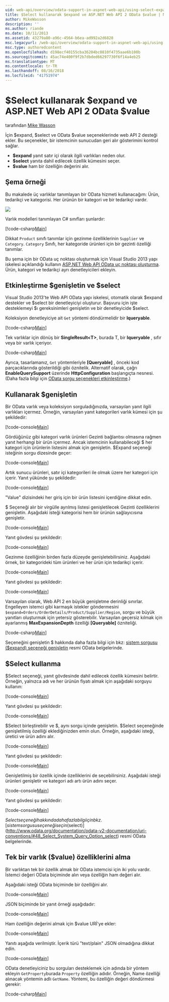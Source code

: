 ```yaml
---
uid: web-api/overview/odata-support-in-aspnet-web-api/using-select-expand-and-value
title: $Select kullanarak $expand ve ASP.NET Web API 2 OData $value | Microsoft Docs
author: MikeWasson
description: ''
ms.author: riande
ms.date: 10/11/2013
ms.assetid: 43279a80-a96c-4564-b6ea-ad992a2d6828
msc.legacyurl: /web-api/overview/odata-support-in-aspnet-web-api/using-select-expand-and-value
msc.type: authoredcontent
ms.openlocfilehash: d198ecf40155cba36204bc0810f4735aae6b100b
ms.sourcegitcommit: 45ac74e400f9f2b7dbded66297730f6f14a4eb25
ms.translationtype: MT
ms.contentlocale: tr-TR
ms.lasthandoff: 08/16/2018
ms.locfileid: "41751974"
---
```

<a name="using-select-expand-and-value-in-aspnet-web-api-2-odata"></a>$Select kullanarak $expand ve ASP.NET Web API 2 OData $value
====================
tarafından [Mike Wasson](https://github.com/MikeWasson)

İçin $expand, $select ve OData $value seçeneklerinde web API 2 desteği ekler. Bu seçenekler, bir istemcinin sunucudan geri alır gösterimini kontrol sağlar.

- **$expand** yanıt satır içi olarak ilgili varlıkları neden olur.
- **$select** yanıta dahil edilecek özellik kümesini seçer.
- **$value** ham bir özelliğin değerini alır.

## <a name="example-schema"></a>Şema örneği

Bu makalede üç varlıklar tanımlayan bir OData hizmeti kullanacağım: Ürün, tedarikçi ve kategorisi. Her ürünün bir kategori ve bir tedarikçi vardır.

![](using-select-expand-and-value/_static/image1.png)

Varlık modelleri tanımlayan C# sınıfları şunlardır:

[!code-csharp[Main](using-select-expand-and-value/samples/sample1.cs)]

Dikkat `Product` sınıfı tanımlar için gezinme özelliklerinin `Supplier` ve `Category`. `Category` Sınıfı, her kategoride ürünleri için bir gezinti özelliği tanımlar.

Bu şema için bir OData uç noktası oluşturmak için Visual Studio 2013 yapı iskelesi açıklandığı kullanın [ASP.NET Web API OData uç noktası oluşturma](odata-v3/creating-an-odata-endpoint.md). Ürün, kategori ve tedarikçi ayrı denetleyicileri ekleyin.

## <a name="enabling-expand-and-select"></a>Etkinleştirme $genişletin ve $select

Visual Studio 2013'te Web API OData yapı iskelesi, otomatik olarak $expand destekler ve $select bir denetleyiciyi oluşturur. Başvuru için işte desteklemeyi $ı gereksinimleri genişletin ve bir denetleyicide $select.

Koleksiyon denetleyiciye ait `Get` yöntemi döndürmelidir bir **Iqueryable**.

[!code-csharp[Main](using-select-expand-and-value/samples/sample2.cs)]

Tek varlıklar için dönüş bir **SingleResult&lt;T&gt;**, burada T, bir **Iqueryable** , sıfır veya bir varlık içeriyor.

[!code-csharp[Main](using-select-expand-and-value/samples/sample3.cs)]

Ayrıca, tasarlamanız, `Get` yöntemleriyle **[Queryable]** , önceki kod parçacıklarında gösterildiği gibi öznitelik. Alternatif olarak, çağrı **EnableQuerySupport** üzerinde **HttpConfiguration** başlangıçta nesnesi. (Daha fazla bilgi için [OData sorgu seçenekleri etkinleştirme](supporting-odata-query-options.md#enable).)

## <a name="using-expand"></a>Kullanarak $genişletin

Bir OData varlık veya koleksiyon sorguladığınızda, varsayılan yanıt ilgili varlıkları içermez. Örneğin, varsayılan yanıt kategorileri varlık kümesi için şu şekildedir:

[!code-console[Main](using-select-expand-and-value/samples/sample4.cmd)]

Gördüğünüz gibi kategori varlık ürünleri Gezinti bağlantısı olmasına rağmen yanıt herhangi bir ürün içermez. Ancak istemcinin kullanabileceği $ her kategori için ürünlerin listesini almak için genişletin. $Expand seçeneği isteğinin sorgu dizesinde geçer:

[!code-console[Main](using-select-expand-and-value/samples/sample5.cmd)]

Artık sunucu ürünleri, satır içi kategorileri ile olmak üzere her kategori için içerir. Yanıt yükünde şu şekildedir:

[!code-console[Main](using-select-expand-and-value/samples/sample6.cmd)]

"Value" dizisindeki her giriş için bir ürün listesini içerdiğine dikkat edin.

$ Seçeneği alır bir virgülle ayrılmış listesi genişletilecek Gezinti özelliklerini genişletin. Aşağıdaki isteği kategorisi hem bir ürünün sağlayıcısına genişletir.

[!code-console[Main](using-select-expand-and-value/samples/sample7.cmd)]

Yanıt gövdesi şu şekildedir:

[!code-console[Main](using-select-expand-and-value/samples/sample8.cmd)]

Gezinme özelliğinin birden fazla düzeyde genişletebilirsiniz. Aşağıdaki örnek, bir kategorideki tüm ürünleri ve her ürün için tedarikçi içerir.

[!code-console[Main](using-select-expand-and-value/samples/sample9.cmd)]

Yanıt gövdesi şu şekildedir:

[!code-console[Main](using-select-expand-and-value/samples/sample10.cmd)]

Varsayılan olarak, Web API 2 en büyük genişletme derinliği sınırlar. Engelleyen istemci gibi karmaşık istekler göndermesini `$expand=Orders/OrderDetails/Product/Supplier/Region`, sorgu ve büyük yanıtları oluşturmak için yetersiz gösterebilir. Varsayılan geçersiz kılmak için ayarlanmış **MaxExpansionDepth** özelliği **[Queryable]** özniteliği.

[!code-csharp[Main](using-select-expand-and-value/samples/sample11.cs)]

Seçeneğini genişletin $ hakkında daha fazla bilgi için bkz: [sistem sorgusu ($expand) seçeneği genişletin](http://www.odata.org/documentation/odata-v2-documentation/uri-conventions/#46_Expand_System_Query_Option_expand) resmi OData belgelerinde.

## <a name="using-select"></a>$Select kullanma

$Select seçeneği, yanıt gövdesinde dahil edilecek özellik kümesini belirtir. Örneğin, yalnızca adı ve her ürünün fiyatı almak için aşağıdaki sorguyu kullanın:

[!code-console[Main](using-select-expand-and-value/samples/sample12.cmd)]

Yanıt gövdesi şu şekildedir:

[!code-console[Main](using-select-expand-and-value/samples/sample13.cmd)]

$Select birleştirebilir ve $, aynı sorgu içinde genişletin. $Select seçeneğinde genişletilmiş özelliği eklediğinizden emin olun. Örneğin, aşağıdaki isteği, üretici ve ürün adını alır.

[!code-console[Main](using-select-expand-and-value/samples/sample14.cmd)]

Yanıt gövdesi şu şekildedir:

[!code-console[Main](using-select-expand-and-value/samples/sample15.cmd)]

Genişletilmiş bir özellik içinde özelliklerini de seçebilirsiniz. Aşağıdaki isteği ürünleri genişletir ve kategori adı artı ürün adını seçer.

[!code-console[Main](using-select-expand-and-value/samples/sample16.cmd)]

Yanıt gövdesi şu şekildedir:

[!code-console[Main](using-select-expand-and-value/samples/sample17.cmd)]

$Select seçeneği hakkında daha fazla bilgi için bkz. [sistem sorgusu seçeneği seçin ($select)](http://www.odata.org/documentation/odata-v2-documentation/uri-conventions/#48_Select_System_Query_Option_select) resmi OData belgelerinde.

## <a name="getting-individual-properties-of-an-entity-value"></a>Tek bir varlık ($value) özelliklerini alma

Bir varlıktan tek bir özellik almak bir OData istemcisi için iki yolu vardır. İstemci değeri OData biçiminde alın veya özelliğin ham değeri alır.

Aşağıdaki isteği OData biçiminde bir özelliğini alır.

[!code-console[Main](using-select-expand-and-value/samples/sample18.cmd)]

JSON biçiminde bir yanıt örneği aşağıdadır:

[!code-console[Main](using-select-expand-and-value/samples/sample19.cmd)]

Ham özelliğin değerini almak için $value URİ'ye ekler:

[!code-console[Main](using-select-expand-and-value/samples/sample20.cmd)]

Yanıtı aşağıda verilmiştir. İçerik türü "text/plain" JSON olmadığına dikkat edin.

[!code-console[Main](using-select-expand-and-value/samples/sample21.cmd)]

OData denetleyiciniz bu sorguları desteklemek için adında bir yöntem ekleyin `GetProperty`burada `Property` özelliğin adıdır. Örneğin, Name özelliği alınacak yöntemin adlı `GetName`. Yöntemi, bu özelliğin değeri döndürmesi gerekir:

[!code-csharp[Main](using-select-expand-and-value/samples/sample22.cs)]
